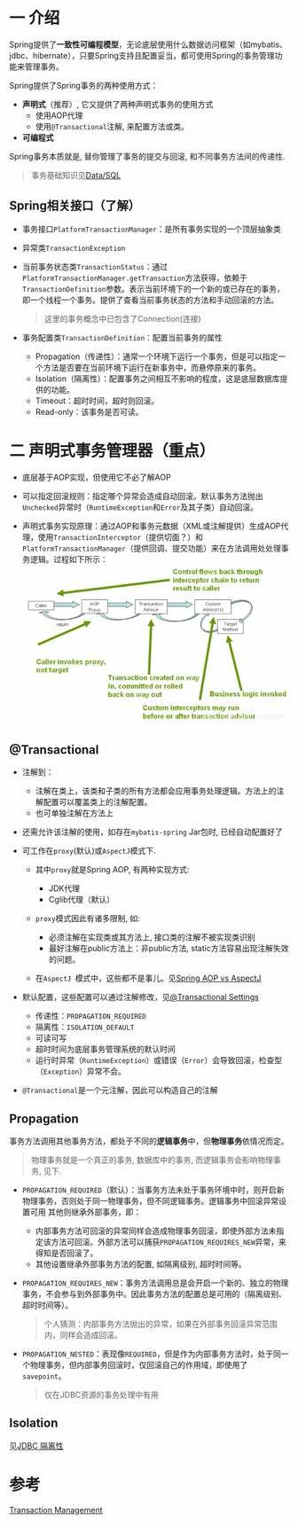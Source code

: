 # 一 介绍

Spring提供了**一致性可编程模型**，无论底层使用什么数据访问框架（如mybatis、jdbc、hibernate），只要Spring支持且配置妥当，都可使用Spring的事务管理功能来管理事务。

Spring提供了Spring事务的两种使用方式：

* **声明式**（推荐）, 它又提供了两种声明式事务的使用方式
  * 使用AOP代理
  * 使用`@Transactional`注解, 来配置方法或类。
* **可编程式**

Spring事务本质就是, 替你管理了事务的提交与回滚, 和不同事务方法间的传递性.

> 事务基础知识见[Data/SQL](../Data/SQL.md)

## Spring相关接口（了解）

* 事务接口`PlatformTransactionManager`：是所有事务实现的一个顶层抽象类

* 异常类`TransactionException`

* 当前事务状态类`TransactionStatus`：通过` PlatformTransactionManager.getTransaction`方法获得，依赖于`TransactionDefinition`参数。表示当前环境下的一个新的或已存在的事务，即一个线程一个事务。提供了查看当前事务状态的方法和手动回滚的方法。

  > 这里的事务概念中已包含了Connection(连接)

* 事务配置类`TransactionDefinition`：配置当前事务的属性
  * Propagation（传递性）：通常一个环境下运行一个事务，但是可以指定一个方法是否要在当前环境下运行在新事务中，而悬停原来的事务。
  * Isolation（隔离性）：配置事务之间相互不影响的程度，这是底层数据库提供的功能。
  * Timeout：超时时间，超时则回滚。
  * Read-only：该事务是否可读。

# 二 声明式事务管理器（重点）

* 底层基于AOP实现，但使用它不必了解AOP

* 可以指定回滚规则：指定哪个异常会造成自动回滚。默认事务方法抛出`Unchecked`异常时（`RuntimeException`和`Error`及其子类）自动回滚。

* 声明式事务实现原理：通过AOP和事务元数据（XML或注解提供）生成AOP代理，使用`TransactionInterceptor`（提供切面？）和`PlatformTransactionManager`（提供回调、提交功能）来在方法调用处处理事务逻辑。过程如下所示：
![在这里插入图片描述](.事物管理/20190529133849787.png)


## @Transactional

* 注解到：

  * 注解在类上，该类和子类的所有方法都会应用事务处理逻辑。方法上的注解配置可以覆盖类上的注解配置。
  * 也可单独注解在方法上

* 还需允许该注解的使用，如存在`mybatis-spring` Jar包时, 已经自动配置好了

* 可工作在`proxy`(默认)或`AspectJ`模式下. 

  * 其中`proxy`就是Spring AOP, 有两种实现方式:
    * JDK代理
    * Cglib代理（默认）
  * `proxy`模式因此有诸多限制, 如:
    * 必须注解在实现类或其方法上, 接口类的注解不被实现类识别
    * 最好注解在public方法上：非public方法, static方法容易出现注解失效的问题。

  * 在`AspectJ `模式中，这些都不是事儿。见[Spring AOP vs AspectJ](https://stackoverflow.com/questions/1606559/spring-aop-vs-aspectj)

* 默认配置，这些配置可以通过注解修改，见[@Transactional Settings](<https://docs.spring.io/spring-framework/docs/current/spring-framework-reference/data-access.html#transaction-declarative-attransactional-settings>)

  * 传递性：`PROPAGATION_REQUIRED`
  * 隔离性：`ISOLATION_DEFAULT`
  * 可读可写
  * 超时时间为底层事务管理系统的默认时间
  * 运行时异常（`RuntimeException`）或错误（`Error`）会导致回滚，检查型（`Exception`）异常不会。

* `@Transactional`是一个元注解，因此可以构造自己的注解

## Propagation

事务方法调用其他事务方法，都处于不同的**逻辑事务**中，但**物理事务**依情况而定。

> 物理事务就是一个真正的事务, 数据库中的事务, 而逻辑事务会影响物理事务, 见下.

* `PROPAGATION_REQUIRED`（默认）：当事务方法未处于事务环境中时，则开启新物理事务，否则处于同一物理事务，但不同逻辑事务。逻辑事务中回滚异常设置可用 其他则继承外部事务，即：

  * 内部事务方法可回滚的异常同样会造成物理事务回滚，即使外部方法未指定该方法可回滚。外部方法可以捕获`PROPAGATION_REQUIRES_NEW`异常，来得知是否回滚了。
  * 其他设置继承外部事务方法的配置, 如隔离级别, 超时时间等。

* `PROPAGATION_REQUIRES_NEW`：事务方法调用总是会开启一个新的、独立的物理事务，不会参与到外部事务中。因此事务方法的配置总是可用的（隔离级别、超时时间等）。

  > 个人猜测：内部事务方法抛出的异常，如果在外部事务回滚异常范围内，同样会造成回滚。

* `PROPAGATION_NESTED`：表现像`REQUIRED`，但是作为内部事务方法时，处于同一个物理事务，但内部事务回滚时，仅回滚自己的作用域，即使用了`savepoint`。

  >仅在JDBC资源的事务处理中有用

## Isolation

见[JDBC 隔离性](<https://blog.csdn.net/jdbdh/article/details/86307289#81__114>)

# 参考

[Transaction Management](<https://docs.spring.io/spring-framework/docs/current/spring-framework-reference/data-access.html#transaction>)